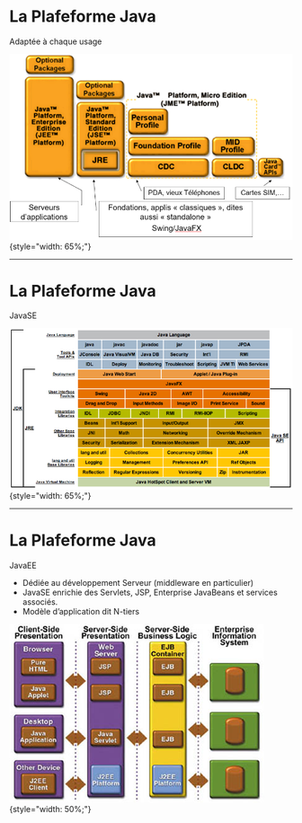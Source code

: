 
# La Plafeforme Java
Adaptée à chaque usage

![La PF Java](/images/pfJava.png){style="width: 65%;"}

---

# La Plafeforme Java
JavaSE

![JavaSE](/images/javaSE.png){style="width: 65%;"}

---

# La Plafeforme Java
JavaEE

  - Dédiée au développement Serveur (middleware en particulier)
  - JavaSE enrichie des Servlets, JSP, Enterprise JavaBeans et services associés.
  - Modèle d’application dit N-tiers

![JavaEE](/images/javaEE.png){style="width: 50%;"}
